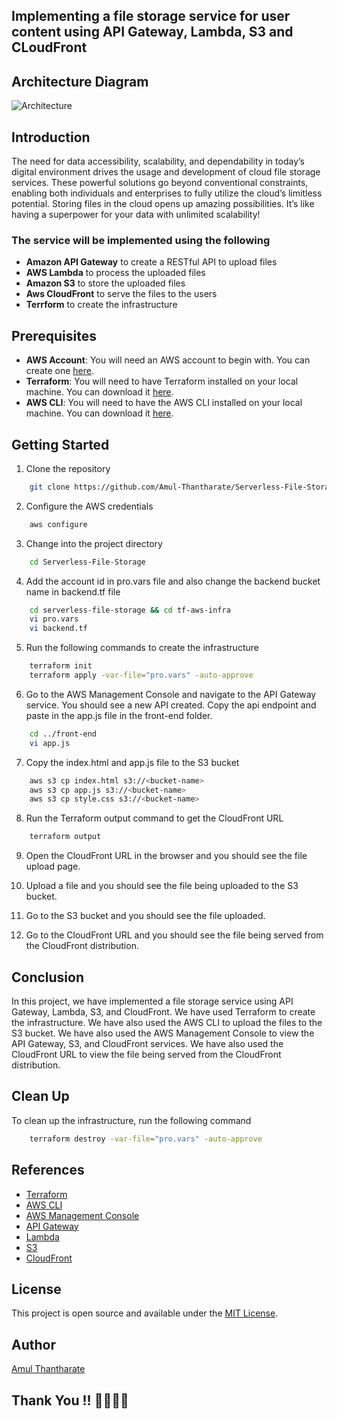 ## Implementing a file storage service for user content using API Gateway, Lambda, S3 and CLoudFront

## Architecture Diagram 
![Architecture](Project.gif)

## Introduction

The need for data accessibility, scalability, and dependability in today’s digital environment drives the usage and development of cloud file storage services. These powerful solutions go beyond conventional constraints, enabling both individuals and enterprises to fully utilize the cloud’s limitless potential. Storing files in the cloud opens up amazing possibilities. It’s like having a superpower for your data with unlimited scalability!

### The service will be implemented using the following

- **Amazon API Gateway** to create a RESTful API to upload files
- **AWS Lambda** to process the uploaded files
- **Amazon S3** to store the uploaded files
- **Aws CloudFront** to serve the files to the users
- **Terrform** to create the infrastructure

## Prerequisites

- **AWS Account**: You will need an AWS account to begin with. You can create one [here](https://aws.amazon.com/).
- **Terraform**: You will need to have Terraform installed on your local machine. You can download it [here](https://www.terraform.io/downloads.html).
- **AWS CLI**: You will need to have the AWS CLI installed on your local machine. You can download it [here](https://aws.amazon.com/cli/).

## Getting Started

1. Clone the repository

```bash
    git clone https://github.com/Amul-Thantharate/Serverless-File-Storage.git
```

2. Configure the AWS credentials

```bash
    aws configure
```

3. Change into the project directory

```bash
    cd Serverless-File-Storage
```

4. Add the account id in pro.vars file and also change the backend bucket name in backend.tf file

```bash
    cd serverless-file-storage && cd tf-aws-infra 
    vi pro.vars
    vi backend.tf
```

5. Run the following commands to create the infrastructure

```bash
    terraform init
    terraform apply -var-file="pro.vars" -auto-approve
```

6. Go to the AWS Management Console and navigate to the API Gateway service. You should see a new API created. Copy the api endpoint and paste in the app.js file in the front-end folder.

```bash
    cd ../front-end
    vi app.js
```

7. Copy the index.html and app.js file to the S3 bucket

```bash
    aws s3 cp index.html s3://<bucket-name>
    aws s3 cp app.js s3://<bucket-name>
    aws s3 cp style.css s3://<bucket-name>
```

8. Run the Terraform output command to get the CloudFront URL

```bash
    terraform output
```

9. Open the CloudFront URL in the browser and you should see the file upload page.

10. Upload a file and you should see the file being uploaded to the S3 bucket.

11. Go to the S3 bucket and you should see the file uploaded.

12. Go to the CloudFront URL and you should see the file being served from the CloudFront distribution.

## Conclusion

In this project, we have implemented a file storage service using API Gateway, Lambda, S3, and CloudFront. We have used Terraform to create the infrastructure. We have also used the AWS CLI to upload the files to the S3 bucket. We have also used the AWS Management Console to view the API Gateway, S3, and CloudFront services. We have also used the CloudFront URL to view the file being served from the CloudFront distribution.

## Clean Up

To clean up the infrastructure, run the following command

```bash
    terraform destroy -var-file="pro.vars" -auto-approve
```

## References

- [Terraform](https://www.terraform.io/)
- [AWS CLI](https://aws.amazon.com/cli/)
- [AWS Management Console](https://aws.amazon.com/console/)
- [API Gateway](https://aws.amazon.com/api-gateway/)
- [Lambda](https://aws.amazon.com/lambda/)
- [S3](https://aws.amazon.com/s3/)
- [CloudFront](https://aws.amazon.com/cloudfront/)

## License

This project is open source and available under the [MIT License](LICENSE).

## Author

[Amul Thantharate](https://www.linkedin.com/in/amul-thantharate-7b2b3b1a3/)

## Thank You !! 🙌🙌🙌🙌